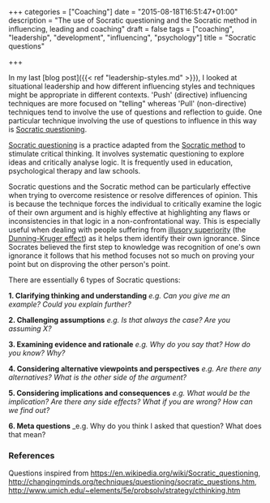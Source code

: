 +++
categories = ["Coaching"]
date = "2015-08-18T16:51:47+01:00"
description = "The use of Socratic questioning and the Socratic method in influencing, leading and coaching"
draft = false
tags = ["coaching", "leadership", "development", "influencing", "psychology"]
title = "Socratic questions"

+++

In my last [blog post]({{< ref "leadership-styles.md" >}}), I looked at situational leadership and how different influencing styles and techniques might be appropriate in different contexts.  'Push' (directive) influencing techniques are more focused on "telling" whereas 'Pull' (non-directive) techniques tend to involve the use of questions and reflection to guide.  One particular technique involving the use of questions to influence in this way is [Socratic questioning].

[Socratic questioning] is a practice adapted from the [Socratic method](https://en.wikipedia.org/wiki/Socratic_method) to stimulate critical thinking.  It involves systematic questioning to explore ideas and critically analyse logic.  It is frequently used in education, psychological therapy and law schools.  

Socratic questions and the Socratic method can be particularly effective when trying to overcome resistence or resolve differences of opinion.  This is because the technique forces the individual to critically examine the logic of their own argument and is highly effective at highlighting any flaws or inconsistencies in that logic in a non-confrontational way.  This is especially useful when dealing with people suffering from [illusory superiority](https://en.wikipedia.org/wiki/Illusory_superiority) (the [Dunning-Kruger effect](https://en.wikipedia.org/wiki/Dunning%E2%80%93Kruger_effect)) as it helps them identify their own ignorance.  Since Socrates believed the first step to knowledge was recognition of one's own ignorance it follows that his method focuses not so much on proving your point but on disproving the other person's point.

There are essentially 6 types of Socratic questions:

**1. Clarifying thinking and understanding** _e.g. Can you give me an example? Could you explain further?_

**2. Challenging assumptions** _e.g. Is that always the case? Are you assuming X?_

**3. Examining evidence and rationale** _e.g. Why do you say that? How do you know? Why?_

**4. Considering alternative viewpoints and perspectives** _e.g. Are there any alternatives? What is the other side of the argument?_

**5. Considering implications and consequences** _e.g. What would be the implication? Are there any side effects?  What if you are wrong? How can we find out?_

**6. Meta questions** _e.g. Why do you think I asked that question? What does that mean?  


### References

Questions inspired from https://en.wikipedia.org/wiki/Socratic_questioning, http://changingminds.org/techniques/questioning/socratic_questions.htm, 
http://www.umich.edu/~elements/5e/probsolv/strategy/cthinking.htm



[Socratic questioning]: https://en.wikipedia.org/wiki/Socratic_questioning
